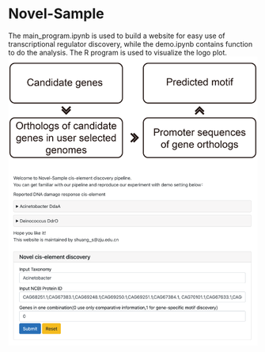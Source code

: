 # Novel-Sample 
The main_program.ipynb is used to build a website for easy use of transcriptional regulator discovery, while the demo.ipynb contains function to do the analysis. The R program is used to visualize the logo plot. 
![readme](github_readme.png)
